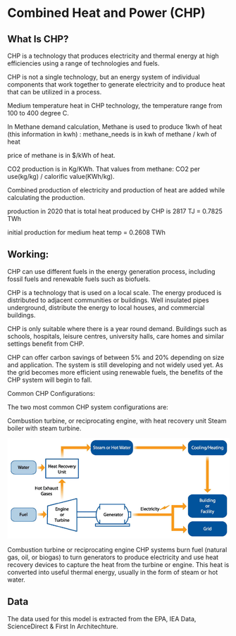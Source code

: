# Combined Heat and Power (CHP)
## What Is CHP?
CHP is a technology that produces electricity and thermal energy at high efficiencies using a range of technologies and fuels.

CHP is not a single technology, but an energy system of individual components that work together to generate electricity and to produce heat that can be utilized in a process.

Medium temperature heat in CHP technology, the temperature range from 100 to 400 degree C.

In Methane demand calculation, Methane is used to produce 1kwh of heat (this information in kwh) : methane_needs is in
kwh of methane / kwh of heat

price of methane is in $/kWh of heat.

CO2 production is in Kg/KWh. That values from methane: CO2 per use(kg/kg) / calorific value(KWh/kg).

Combined production of electricity and production of heat are added while calculating the production.

production in 2020 that is total heat produced by CHP is 2817 TJ = 0.7825 TWh

initial production for medium heat temp = 0.2608 TWh

## Working:
CHP can use different fuels in the energy generation process, including fossil fuels and renewable fuels such as biofuels.

CHP is a technology that is used on a local scale. The energy produced is distributed to adjacent communities or buildings. Well insulated pipes underground, distribute the energy to local houses, and commercial buildings. 

CHP is only suitable where there is a year round demand. Buildings such as schools, hospitals, leisure centres, university halls, care homes and similar settings benefit from CHP.

CHP can offer carbon savings of between 5% and 20% depending on size and application. The system is still developing and not widely used yet. As the grid becomes more efficient using renewable fuels, the benefits of the CHP system will begin to fall.

Common CHP Configurations:

The two most common CHP system configurations are:

Combustion turbine, or reciprocating engine, with heat recovery unit
Steam boiler with steam turbine.

![img.png](img.png)
 
Combustion turbine or reciprocating engine CHP systems burn fuel (natural gas, oil, or biogas) to turn generators to produce electricity and use heat recovery devices to capture the heat from the turbine or engine. This heat is converted into useful thermal energy, usually in the form of steam or hot water.

## Data

The data used for this model is extracted from the EPA, IEA Data, ScienceDirect & First In Architechture.

[^1]: [About CHP and its configurations – EPA(United States Environmental Protection Agency)](https://www.epa.gov/chp/what-chp)

[^2]: [Working of CHP - First In Architechture](https://www.firstinarchitecture.co.uk/combined-heat-and-power/#:~:text=Design%20considerations%20for%20Combined%20Heat%20and%20Power%20(CHP)&text=High%20demand%20buildings%20are%20preferable,can%20be%20situated%20below%20ground.)

[^3]: [About CHP - ScienceDirect](https://www.sciencedirect.com/topics/engineering/combined-heat-and-power-plant)

[^4]: [CHP(Data study and comparison) - IEA(International Energy Agency)](https://iea.blob.core.windows.net/assets/d459f7d5-1ba7-49d9-ad56-915fba22f267/chp_report.pdf)

